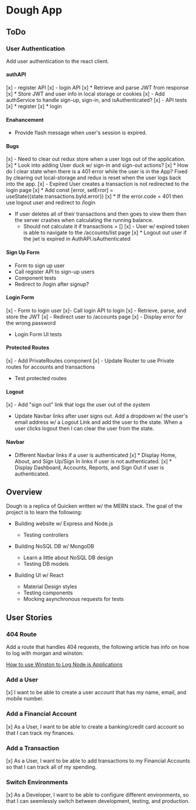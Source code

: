 # Dough App

## ToDo

### User Authentication
Add user authentication to the react client.

#### authAPI
[x] - register API
[x] - login API
  [x] * Retrieve and parse JWT from response
  [x] * Store JWT and user info in local storage or cookies
[x] - Add authService to handle sign-up, sign-in, and isAuthenticated?
[x] - API tests
  [x] * register
  [x] * login

#### Enahancement
- Provide flash message when user's session is expired.

#### Bugs
[x] - Need to clear out redux store when a user logs out of the application.
  [x] * Look into adding User duck w/ sign-in and sign-out actions?
  [x] * How do I clear state when there is a 401 error while the user is
        in the App? Fixed by clearing out local-storage and redux is reset when
        the user logs back into the app.
[x] - Expired User creates a transaction is not redirected to the login page
  [x] * Add const [error, setError] = useState({state.transactions.byId.error})
  [x] * If the error.code = 401 then use logout user and redirect to /login
- If user deletes all of their transactions and then goes to view them then 
  the server crashes when calculating the running balance.
  * Should not calculate it if transactions = []
[x] - User w/ expired token is able to navigate to the /accounts/list page
      [x] * Logout out user if the jwt is expired in AuthAPI.isAuthenticated

#### Sign Up Form
- Form to sign up user
- Call register API to sign-up users
- Component tests
- Redirect to /login after signup?

#### Login Form
[x] - Form to login user
[x]- Call login API to login
[x] - Retrieve, parse, and store the JWT
[x] - Redirect user to /accounts page
[x] - Display error for the wrong password
- Login Form UI tests

#### Protected Routes
[x] - Add PrivateRoutes component
[x] - Update Router to use Private routes for accounts and transactions
- Test protected routes

#### Logout
[x] - Add "sign out" link that logs the user out of the system
- Update Navbar links after user signs out. Add a dropdown w/ the user's 
  email address w/ a Logout Link and add the user to the state. When a user
  clicks logout then I can clear the user from the state.

#### Navbar
- Different Navbar links if a user is authenticated
  [x] * Display Home, About, and Sign Up/Sign In links if  user is not authenticated.
  [x] * Display Dashboard, Accounts, Reports, and  Sign Out if user is authenticated.
 

## Overview
Dough is a replica of Quicken written w/ the MERN stack. The goal of the project is to learn the following:

- Building website w/ Express and Node.js
  * Testing controllers

- Building NoSQL DB w/ MongoDB
  * Learn a little about NoSQL DB design
  * Testing DB models

- Building UI w/ React
  * Material Design styles
  * Testing components
  * Mocking asynchronous requests for tests

## User Stories

### 404 Route
Add a route that handles 404 requests, the following article has info on how to log with morgan and winston:

[How to use Winston to Log Node.js Applications](https://www.digitalocean.com/community/tutorials/how-to-use-winston-to-log-node-js-applications)

### Add a User
[x] I want to be able to create a user account that has my name, email, and mobile number.

### Add a Financial Account
[x] As a User, I want to be able to create a banking/credit card account so that I can track my finances.

### Add a Transaction
[x] As a User, I want to be able to add transactions to my Financial Accounts so that I can track all of my spending.

### Switch Environments
[x] As a Developer, I want to be able to configure different environments, so that I can seemlessly switch between development, testing, and production.